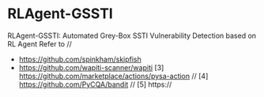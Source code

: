 # RLAgent-GSSTI
RLAgent-GSSTI: Automated Grey-Box SSTI Vulnerability Detection based on RL Agent
Refer to //
- https://github.com/spinkham/skipfish 
- https://github.com/wapiti-scanner/wapiti
  [3] https://github.com/marketplace/actions/pysa-action  //
  [4] https://github.com/PyCQA/bandit   //
  [5] https://
# 
